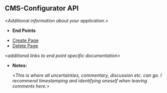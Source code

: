 **CMS-Configurator API**
----
  <_Additional information about your application._>

* **End Points**

- [Create Page](./endpoints/pages/create.md)
- [Delete Page](./endpoints/pages/delete.md)
  
<_additional links to end point specific documentation_>

* **Notes:**

  <_This is where all uncertainties, commentary, discussion etc. can go. I recommend timestamping and identifying oneself when leaving comments here._> 
